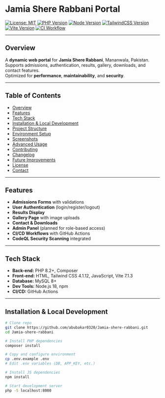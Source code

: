 # Jamia Shere Rabbani Portal

[![License: MIT](https://img.shields.io/badge/License-MIT-green.svg)](LICENSE)
[![PHP Version](https://img.shields.io/badge/PHP-8.2-blue)](https://www.php.net/)
[![Node Version](https://img.shields.io/badge/Node-18-green)](https://nodejs.org/)
[![TailwindCSS Version](https://img.shields.io/badge/Tailwind-4.1.12-blue)](https://tailwindcss.com/)
[![Vite Version](https://img.shields.io/badge/Vite-7.1.3-purple)](https://vitejs.dev/)
[![CI Workflow](https://github.com/abubakar0320/Jamia-shere-rabbani/actions/workflows/ci.yml/badge.svg)](https://github.com/abubakar0320/Jamia-shere-rabbani/actions)

---

## Overview

A **dynamic web portal** for **Jamia Shere Rabbani**, Mananwala, Pakistan.  
Supports admissions, authentication, results, gallery, downloads, and contact features.  
Optimized for **performance**, **maintainability**, and **security**.

---

## Table of Contents

- [Overview](#overview)  
- [Features](#features)  
- [Tech Stack](#tech-stack)  
- [Installation & Local Development](#installation--local-development)  
- [Project Structure](#project-structure)  
- [Environment Setup](#environment-setup)  
- [Screenshots](#screenshots)  
- [Advanced Usage](#advanced-usage)  
- [Contributing](#contributing)  
- [Changelog](#changelog)  
- [Future Improvements](#future-improvements)  
- [License](#license)  
- [Contact](#contact)  

---

## Features

- **Admissions Forms** with validations  
- **User Authentication** (login/register/logout)  
- **Results Display**  
- **Gallery Page** with image uploads  
- **Contact & Downloads**  
- **Admin Panel** (planned for role-based access)  
- **CI/CD Workflows** with GitHub Actions  
- **CodeQL Security Scanning** integrated  

---

## Tech Stack

- **Back-end:** PHP 8.2+, Composer  
- **Front-end:** HTML, Tailwind CSS 4.1.12, JavaScript, Vite 7.1.3  
- **Database:** MySQL 8+  
- **Dev Tools:** Node.js 18, npm  
- **CI/CD:** GitHub Actions  

---

## Installation & Local Development

```bash
# Clone repo
git clone https://github.com/abubakar0320/Jamia-shere-rabbani.git
cd Jamia-shere-rabbani

# Install PHP dependencies
composer install

# Copy and configure environment
cp .env.example .env
# Edit .env variables (DB, APP_KEY, etc.)

# Install JS dependencies
npm install

# Start development server
php -S localhost:8000
